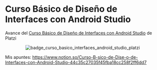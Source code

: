 # Curso Básico de Diseño de Interfaces con Android Studio

Avance del [Curso Básico de Diseño de Interfaces con Android Studio](https://platzi.com/clases/interfaces-android/) de Platzi

<p align="center">
  <img src="https://static.platzi.com/media/achievements/badge-diseno-interfaces-android-studio-43aeaa88-f9ec-482d-9a40-2795b2936096.png" alt="badge_curso_basico_interfaces_android_studio_platzi"/>
</p>

Mis apuntes: https://www.notion.so/Curso-B-sico-de-Dise-o-de-Interfaces-con-Android-Studio-44c35c27035f45fba18cc258f2ff6dd7
